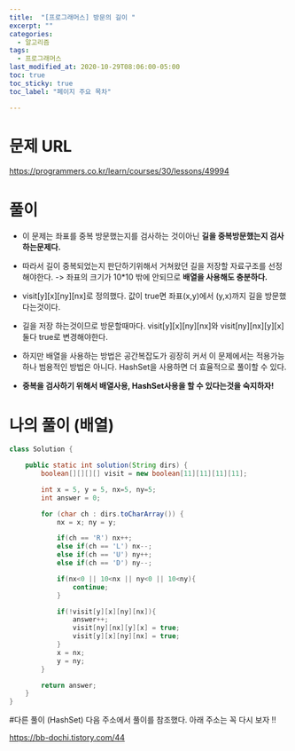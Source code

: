 ```yaml
---
title:  "[프로그래머스] 방문의 길이 "
excerpt: ""
categories:
  - 알고리즘
tags:
  - 프로그래머스
last_modified_at: 2020-10-29T08:06:00-05:00
toc: true
toc_sticky: true
toc_label: "페이지 주요 목차"

---
```

# 문제 URL
https://programmers.co.kr/learn/courses/30/lessons/49994

# 풀이

- 이 문제는 좌표를 중복 방문했는지를 검사하는 것이아닌
__길을 중복방문했는지 검사하는문제다.__

- 따라서 길이 중복되었는지 판단하기위해서 거쳐왔던 길을 저장할 자료구조를 선정해야한다. -> 좌표의 크기가 10*10 밖에 안되므로 __배열을 사용해도 충분하다.__

- visit[y][x][ny][nx]로 정의했다. 값이 true면 좌표(x,y)에서 (y,x)까지 길을 방문했다는것이다.

- 길을 저장 하는것이므로 방문할때마다.
visit[y][x][ny][nx]와 visit[ny][nx][y][x] 둘다 true로 변경해야한다.


- 하지만 배열을 사용하는 방법은 공간복잡도가 굉장히 커서
이 문제에서는 적용가능하나 범용적인 방법은 아니다.
HashSet을 사용하면 더 효율적으로 풀이할 수 있다.

- __중복을 검사하기 위해서 배열사용, HashSet사용을 할 수 있다는것을 숙지하자!__

# 나의 풀이 (배열)
```java
class Solution {

    public static int solution(String dirs) {
        boolean[][][][] visit = new boolean[11][11][11][11];

        int x = 5, y = 5, nx=5, ny=5;
        int answer = 0;

        for (char ch : dirs.toCharArray()) {
            nx = x; ny = y;

            if(ch == 'R') nx++;
            else if(ch == 'L') nx--;
            else if(ch == 'U') ny++;
            else if(ch == 'D') ny--;

            if(nx<0 || 10<nx || ny<0 || 10<ny){
                continue;
            }

            if(!visit[y][x][ny][nx]){
                answer++;
                visit[ny][nx][y][x] = true;
                visit[y][x][ny][nx] = true;
            }
            x = nx;
            y = ny;
        }

        return answer;
    }
}
```

#다른 풀이 (HashSet)
다음 주소에서 풀이를 참조했다.
아래 주소는 꼭 다시 보자 !!

https://bb-dochi.tistory.com/44
